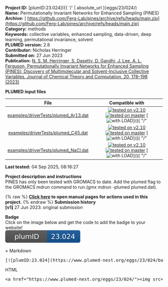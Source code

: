 **Project ID:** [plumID:23.024]({{ '/' | absolute_url }}eggs/23/024/)  
**Name:**  Permutationally Invariant Networks for Enhanced Sampling (PINES)  
**Archive:** [ https://github.com/Ferg-Lab/pines/archive/refs/heads/main.zip](https://github.com/Ferg-Lab/pines/archive/refs/heads/main.zip)  
**Category:**  methods  
**Keywords:**  collective variables, enhanced sampling, data-driven, deep learning, permutational invariance, solvent  
**PLUMED version:**  2.8  
**Contributor:**  Nicholas Herringer  
**Submitted on:** 27 Jun 2023  
**Publication:** [N. S. M. Herringer, S. Dasetty, D. Gandhi, J. Lee, A. L. Ferguson, Permutationally Invariant Networks for Enhanced Sampling (PINES): Discovery of Multimolecular and Solvent-Inclusive Collective Variables. Journal of Chemical Theory and Computation. 20, 178–198 (2023)](http://dx.doi.org/10.1021/acs.jctc.3c00923)  
  
**PLUMED input files**  
  
| File     | Compatible with |  
|:--------:|:--------:|  
| [examples/driverTests/plumed_Ar13.dat](./data/examples/driverTests/plumed_Ar13.dat.md) |  [![tested on v2.10](https://img.shields.io/badge/v2.10-failed-red.svg)](data/examples/driverTests/plumed_Ar13.dat.plumed.stderr) [![tested on master](https://img.shields.io/badge/master-failed-red.svg)](data/examples/driverTests/plumed_Ar13.dat.plumed_master.stderr) [![with LOAD](https://img.shields.io/badge/with-LOAD-yellow.svg)]({{ "/" | absolute_url }}badges) |  
| [examples/driverTests/plumed_C45.dat](./data/examples/driverTests/plumed_C45.dat.md) |  [![tested on v2.10](https://img.shields.io/badge/v2.10-failed-red.svg)](data/examples/driverTests/plumed_C45.dat.plumed.stderr) [![tested on master](https://img.shields.io/badge/master-failed-red.svg)](data/examples/driverTests/plumed_C45.dat.plumed_master.stderr) [![with LOAD](https://img.shields.io/badge/with-LOAD-yellow.svg)]({{ "/" | absolute_url }}badges) |  
| [examples/driverTests/plumed_NaCl.dat](./data/examples/driverTests/plumed_NaCl.dat.md) |  [![tested on v2.10](https://img.shields.io/badge/v2.10-failed-red.svg)](data/examples/driverTests/plumed_NaCl.dat.plumed.stderr) [![tested on master](https://img.shields.io/badge/master-failed-red.svg)](data/examples/driverTests/plumed_NaCl.dat.plumed_master.stderr) [![with LOAD](https://img.shields.io/badge/with-LOAD-yellow.svg)]({{ "/" | absolute_url }}badges) |  
  
**Last tested:**  04 Sep 2025, 08:16:27
  
**Project description and instructions**  
PINES has only been tested with GROMACS to date. Add the plumed flag to the GROMACS mdrun command to run.(gmx mdrun -plumed plumed.dat).
  
{% raw %}
<b><a href="https://www.plumed.org/doc-master/user-doc/html/actionlist/?actions=PRINT,LOAD,PBMETAD" target="_blank">Click here</a> to open manual pages for actions used in this project.</b>
{% endraw %}
**Submission history**  
**[v1]** 27 Jun 2023: original submission  
  
**Badge**  
Click on the image below and get the code to add the badge to your website!  
<img src="./badge.svg" alt="plumeDnest:23.024" id="myBtn" class="badge">
<div id="myModal" class="modal">
  <div class="modal-content">
    <span class="close">&times;</span>
    Markdown<pre>[![plumID:23.024](https://www.plumed-nest.org/eggs/23/024/badge.svg)](https://www.plumed-nest.org/eggs/23/024/)</pre>
    HTML<pre>&lt;a href="https://www.plumed-nest.org/eggs/23/024/"&gt;&lt;img src="https://www.plumed-nest.org/eggs/23/024/badge.svg" alt="plumID:23.024"&gt;&lt;/a&gt;</pre>
  </div>
</div>
